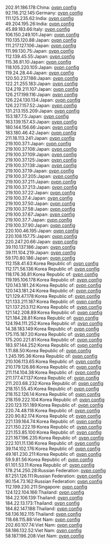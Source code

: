 202.91.186.178:China: [ovpn config](vpn/202_91_186_178.ovpn)  
92.116.212.145:Germany: [ovpn config](vpn/92_116_212_145.ovpn)  
111.125.235.62:India: [ovpn config](vpn/111_125_235_62.ovpn)  
49.204.195.26:India: [ovpn config](vpn/49_204_195_26.ovpn)  
45.89.183.66:Italy: [ovpn config](vpn/45_89_183_66.ovpn)  
106.150.249.101:Japan: [ovpn config](vpn/106_150_249_101.ovpn)  
110.135.120.88:Japan: [ovpn config](vpn/110_135_120_88.ovpn)  
111.217.127.106:Japan: [ovpn config](vpn/111_217_127_106.ovpn)  
111.99.130.75:Japan: [ovpn config](vpn/111_99_130_75.ovpn)  
112.139.45.55:Japan: [ovpn config](vpn/112_139_45_55.ovpn)  
115.36.81.10:Japan: [ovpn config](vpn/115_36_81_10.ovpn)  
118.105.220.105:Japan: [ovpn config](vpn/118_105_220_105.ovpn)  
119.24.28.44:Japan: [ovpn config](vpn/119_24_28_44.ovpn)  
120.50.237.186:Japan: [ovpn config](vpn/120_50_237_186.ovpn)  
122.21.255.183:Japan: [ovpn config](vpn/122_21_255_183.ovpn)  
124.219.211.107:Japan: [ovpn config](vpn/124_219_211_107.ovpn)  
126.217.199.116:Japan: [ovpn config](vpn/126_217_199_116.ovpn)  
126.224.130.134:Japan: [ovpn config](vpn/126_224_130_134.ovpn)  
126.227.157.52:Japan: [ovpn config](vpn/126_227_157_52.ovpn)  
131.213.155.209:Japan: [ovpn config](vpn/131_213_155_209.ovpn)  
153.187.7.5:Japan: [ovpn config](vpn/153_187_7_5.ovpn)  
163.139.157.43:Japan: [ovpn config](vpn/163_139_157_43.ovpn)  
180.144.156.66:Japan: [ovpn config](vpn/180_144_156_66.ovpn)  
183.180.46.42:Japan: [ovpn config](vpn/183_180_46_42.ovpn)  
211.18.113.241:Japan: [ovpn config](vpn/211_18_113_241.ovpn)  
219.100.37.1:Japan: [ovpn config](vpn/219_100_37_1.ovpn)  
219.100.37.108:Japan: [ovpn config](vpn/219_100_37_108.ovpn)  
219.100.37.109:Japan: [ovpn config](vpn/219_100_37_109.ovpn)  
219.100.37.125:Japan: [ovpn config](vpn/219_100_37_125.ovpn)  
219.100.37.138:Japan: [ovpn config](vpn/219_100_37_138.ovpn)  
219.100.37.19:Japan: [ovpn config](vpn/219_100_37_19.ovpn)  
219.100.37.205:Japan: [ovpn config](vpn/219_100_37_205.ovpn)  
219.100.37.211:Japan: [ovpn config](vpn/219_100_37_211.ovpn)  
219.100.37.213:Japan: [ovpn config](vpn/219_100_37_213.ovpn)  
219.100.37.22:Japan: [ovpn config](vpn/219_100_37_22.ovpn)  
219.100.37.4:Japan: [ovpn config](vpn/219_100_37_4.ovpn)  
219.100.37.50:Japan: [ovpn config](vpn/219_100_37_50.ovpn)  
219.100.37.58:Japan: [ovpn config](vpn/219_100_37_58.ovpn)  
219.100.37.67:Japan: [ovpn config](vpn/219_100_37_67.ovpn)  
219.100.37.7:Japan: [ovpn config](vpn/219_100_37_7.ovpn)  
219.100.37.90:Japan: [ovpn config](vpn/219_100_37_90.ovpn)  
220.100.46.195:Japan: [ovpn config](vpn/220_100_46_195.ovpn)  
220.108.157.75:Japan: [ovpn config](vpn/220_108_157_75.ovpn)  
220.247.20.66:Japan: [ovpn config](vpn/220_247_20_66.ovpn)  
39.110.137.186:Japan: [ovpn config](vpn/39_110_137_186.ovpn)  
39.111.104.219:Japan: [ovpn config](vpn/39_111_104_219.ovpn)  
59.170.80.186:Japan: [ovpn config](vpn/59_170_80_186.ovpn)  
112.158.41.63:Korea Republic of: [ovpn config](vpn/112_158_41_63.ovpn)  
112.171.56.136:Korea Republic of: [ovpn config](vpn/112_171_56_136.ovpn)  
118.176.36.81:Korea Republic of: [ovpn config](vpn/118_176_36_81.ovpn)  
119.195.106.178:Korea Republic of: [ovpn config](vpn/119_195_106_178.ovpn)  
120.143.181.24:Korea Republic of: [ovpn config](vpn/120_143_181_24.ovpn)  
120.143.181.24:Korea Republic of: [ovpn config](vpn/120_143_181_24.ovpn)  
121.129.47.178:Korea Republic of: [ovpn config](vpn/121_129_47_178.ovpn)  
121.133.211.187:Korea Republic of: [ovpn config](vpn/121_133_211_187.ovpn)  
121.137.253.112:Korea Republic of: [ovpn config](vpn/121_137_253_112.ovpn)  
121.142.208.89:Korea Republic of: [ovpn config](vpn/121_142_208_89.ovpn)  
121.184.28.81:Korea Republic of: [ovpn config](vpn/121_184_28_81.ovpn)  
124.194.111.252:Korea Republic of: [ovpn config](vpn/124_194_111_252.ovpn)  
14.38.183.149:Korea Republic of: [ovpn config](vpn/14_38_183_149.ovpn)  
175.115.187.20:Korea Republic of: [ovpn config](vpn/175_115_187_20.ovpn)  
175.200.221.81:Korea Republic of: [ovpn config](vpn/175_200_221_81.ovpn)  
183.97.144.252:Korea Republic of: [ovpn config](vpn/183_97_144_252.ovpn)  
1.11.88.50:Korea Republic of: [ovpn config](vpn/1_11_88_50.ovpn)  
1.245.195.36:Korea Republic of: [ovpn config](vpn/1_245_195_36.ovpn)  
210.106.113.65:Korea Republic of: [ovpn config](vpn/210_106_113_65.ovpn)  
210.179.126.86:Korea Republic of: [ovpn config](vpn/210_179_126_86.ovpn)  
211.114.104.38:Korea Republic of: [ovpn config](vpn/211_114_104_38.ovpn)  
211.177.47.137:Korea Republic of: [ovpn config](vpn/211_177_47_137.ovpn)  
211.203.68.232:Korea Republic of: [ovpn config](vpn/211_203_68_232.ovpn)  
218.151.55.45:Korea Republic of: [ovpn config](vpn/218_151_55_45.ovpn)  
218.152.126.14:Korea Republic of: [ovpn config](vpn/218_152_126_14.ovpn)  
218.159.222.104:Korea Republic of: [ovpn config](vpn/218_159_222_104.ovpn)  
220.123.151.189:Korea Republic of: [ovpn config](vpn/220_123_151_189.ovpn)  
220.74.48.118:Korea Republic of: [ovpn config](vpn/220_74_48_118.ovpn)  
220.90.82.174:Korea Republic of: [ovpn config](vpn/220_90_82_174.ovpn)  
221.139.164.74:Korea Republic of: [ovpn config](vpn/221_139_164_74.ovpn)  
221.150.222.19:Korea Republic of: [ovpn config](vpn/221_150_222_19.ovpn)  
221.153.85.100:Korea Republic of: [ovpn config](vpn/221_153_85_100.ovpn)  
221.167.196.235:Korea Republic of: [ovpn config](vpn/221_167_196_235.ovpn)  
222.101.11.136:Korea Republic of: [ovpn config](vpn/222_101_11_136.ovpn)  
39.114.102.176:Korea Republic of: [ovpn config](vpn/39_114_102_176.ovpn)  
49.161.230.211:Korea Republic of: [ovpn config](vpn/49_161_230_211.ovpn)  
59.9.81.56:Korea Republic of: [ovpn config](vpn/59_9_81_56.ovpn)  
61.101.53.11:Korea Republic of: [ovpn config](vpn/61_101_53_11.ovpn)  
178.214.250.28:Russian Federation: [ovpn config](vpn/178_214_250_28.ovpn)  
87.251.126.111:Russian Federation: [ovpn config](vpn/87_251_126_111.ovpn)  
90.154.73.162:Russian Federation: [ovpn config](vpn/90_154_73_162.ovpn)  
112.199.230.211:Singapore: [ovpn config](vpn/112_199_230_211.ovpn)  
124.122.104.166:Thailand: [ovpn config](vpn/124_122_104_166.ovpn)  
184.22.106.139:Thailand: [ovpn config](vpn/184_22_106_139.ovpn)  
184.22.13.173:Thailand: [ovpn config](vpn/184_22_13_173.ovpn)  
184.82.147.188:Thailand: [ovpn config](vpn/184_82_147_188.ovpn)  
58.136.162.115:Thailand: [ovpn config](vpn/58_136_162_115.ovpn)  
118.68.115.88:Viet Nam: [ovpn config](vpn/118_68_115_88.ovpn)  
202.60.107.74:Viet Nam: [ovpn config](vpn/202_60_107_74.ovpn)  
58.186.132.52:Viet Nam: [ovpn config](vpn/58_186_132_52.ovpn)  
58.187.196.208:Viet Nam: [ovpn config](vpn/58_187_196_208.ovpn)  
